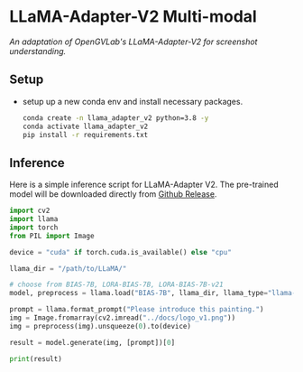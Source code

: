 # LLaMA-Adapter-V2 Multi-modal

*An adaptation of OpenGVLab's LLaMA-Adapter-V2 for screenshot understanding.*

## Setup

* setup up a new conda env and install necessary packages.
  ```bash
  conda create -n llama_adapter_v2 python=3.8 -y
  conda activate llama_adapter_v2
  pip install -r requirements.txt
  ```

## Inference

Here is a simple inference script for LLaMA-Adapter V2. The pre-trained model will be downloaded directly from [Github Release](https://github.com/OpenGVLab/LLaMA-Adapter/releases/tag/v.2.0.0).

```python
import cv2
import llama
import torch
from PIL import Image

device = "cuda" if torch.cuda.is_available() else "cpu"

llama_dir = "/path/to/LLaMA/" 

# choose from BIAS-7B, LORA-BIAS-7B, LORA-BIAS-7B-v21
model, preprocess = llama.load("BIAS-7B", llama_dir, llama_type="llama-2-7b", device=device) # llama_type is concatenated after llama_dir, e.g., "/path/to/LLaMA/llama-2-7b"

prompt = llama.format_prompt("Please introduce this painting.")
img = Image.fromarray(cv2.imread("../docs/logo_v1.png"))
img = preprocess(img).unsqueeze(0).to(device)

result = model.generate(img, [prompt])[0]

print(result)
```
